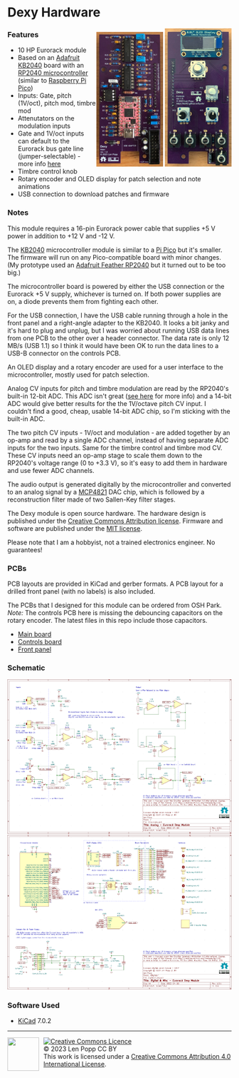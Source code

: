 # Dexy Hardware

<div style="float:right">
<a href="board.jpg"><img src="board.jpg" style="width:150px"></a>
<a href="board2.jpg"><img src="board2.jpg" style="width:150px"></a>
</div>

### Features

- 10 HP Eurorack module
- Based on an [Adafruit KB2040](https://www.adafruit.com/product/5302) board with an
[RP2040 microcontroller](https://www.raspberrypi.com/documentation/microcontrollers/rp2040.html)
(similar to [Raspberry Pi Pico](https://www.raspberrypi.com/documentation/microcontrollers/raspberry-pi-pico.html))
- Inputs: Gate, pitch (1V/oct), pitch mod, timbre mod
- Attenutators on the modulation inputs
- Gate and 1V/oct inputs can default to the Eurorack bus gate line (jumper-selectable) -
more info [here](https://len42.github.io/Synth/eurorack-bus-cv-gate.html)
- Timbre control knob
- Rotary encoder and OLED display for patch selection and note animations
- USB connection to download patches and firmware

### Notes

This module requires a 16-pin Eurorack power cable that supplies +5 V power in addition to +12 V and -12 V.

The [KB2040](https://www.adafruit.com/product/5302) microcontroller module is similar to a [Pi Pico](https://www.raspberrypi.com/documentation/microcontrollers/raspberry-pi-pico.html)
but it's smaller. The firmware will run on any Pico-compatible board with minor changes. (My prototype used an [Adafruit Feather RP2040](https://www.adafruit.com/product/4884)
but it turned out to be too big.)

The microcontroller board is powered by either the USB connection or the Eurorack +5 V supply, whichever is turned on. If both power supplies are on, a diode prevents them from fighting each other.

For the USB connection, I have the USB cable running through a hole in the front panel
and a right-angle adapter to the KB2040. It looks a bit janky and it's hard to plug
and unplug, but I was worried about running USB data lines from one PCB to the other
over a header connector. The data rate is only 12 MB/s (USB 1.1) so I think it would
have been OK to run the data lines to a USB-B connector on the controls PCB.

An OLED display and a rotary encoder are used for a user interface to the
microcontroller, mostly used for patch selection.

Analog CV inputs for pitch and timbre modulation are read by the RP2040's built-in
12-bit ADC. This ADC isn't great
([see here](https://len42.github.io/rp2040-adc-accuracy.html) for more info)
and a 14-bit ADC would give better results for the the 1V/octave pitch CV input.
I couldn't find a good, cheap, usable 14-bit ADC chip, so I'm sticking with the built-in
ADC.

The two pitch CV inputs - 1V/oct and modulation - are added together by an op-amp and
read by a single ADC channel, instead of having separate ADC inputs for the two inputs.
Same for the timbre control and timbre mod CV. These CV inputs need an op-amp stage to
scale them down to the RP2040's voltage range (0 to +3.3 V), so it's easy to add them
in hardware and use fewer ADC channels.

The audio output is generated digitally by the microcontroller and converted to an
analog signal by a [MCP4821](https://www.microchip.com/en-us/product/MCP4821)
DAC chip, which is followed by a reconstruction filter made of two Sallen-Key filter
stages.

The Dexy module is open source hardware. The hardware design is
published under the [Creative Commons Attribution license](http://creativecommons.org/licenses/by/4.0/).
Firmware and software are published under the [MIT license](../firmware/LICENSE).

Please note that I am a hobbyist, not a trained electronics engineer. No guarantees!

### PCBs

PCB layouts are provided in KiCad and gerber formats. A PCB layout for a drilled front panel (with no labels) is also included.

The PCBs that I designed for this module can be ordered from OSH Park.
_Note:_ The controls PCB here is missing the debouncing capacitors on the rotary
encoder. The latest files in this repo include those capacitors.
- [Main board](https://oshpark.com/shared_projects/SqPinUsc)
- [Controls board](https://oshpark.com/shared_projects/VcDtCyfD)
- [Front panel](https://oshpark.com/shared_projects/q5TKd42b)

### Schematic

[![Schematic](schematic.png 'Schematic')](schematic.pdf)
[![Schematic](schematic2.png 'Schematic')](schematic.pdf)

### Software Used

* [KiCad](https://www.kicad.org/) 7.0.2

<hr /><div><div style="float:left; padding-right:10px;"><img src="https://i0.wp.com/www.oshwa.org/wp-content/uploads/2014/03/oshw-logo-100-px.png" width=71 height=75 /></div><div style="xfloat:left; padding-left:10px;"><a rel="license" href="http://creativecommons.org/licenses/by/4.0/"><img alt="Creative Commons Licence" style="border-width:0;" src="https://i.creativecommons.org/l/by/4.0/88x31.png" /></a><br />© 2023 Len Popp CC BY<br />This work is licensed under a <a rel="license" href="http://creativecommons.org/licenses/by/4.0/">Creative Commons Attribution 4.0 International License</a>.</div></div>